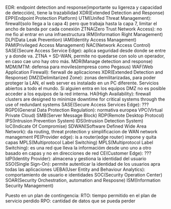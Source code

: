 EDR: endpoint detection and response(importante su ligereza y capacidad de detección), tiene la trazabilidad
XDR(Extended Detection and Response)
EPP(Endpoint Protection Platform)
UTM(Unifed Threat Management): firewall(solo llega a la capa 4) pero que trabaja hasta la capa 7, limitar el ancho de banda por cada conexión
ZTNA(Zero Trust Network Access): no me fio al entrar en una infraestructura
IRM(Information Right Management)
DLP(Data Leak Prevention)
IAM(Identity Access Management)
PAM(Privileged Access Management)
NAC(Network Access Control)
SASE(Secure Access Service Edge): aplica seguridad desde donde se entre y a donde va. ZTNA + SD-WAN, permite no quedarse con solo un operador, en caso cae uno hay otro más.
MDR(Manage detection and response)
MDM/MTM: defensa para moviles(empresa como Pegasus)
WAF(Web Application Firewall): fierwall de aplicaciones
XDR(Extended Detection and Response)
DMZ(Delimitarized Zone): zonas demilitarizadas, para poder proteger la LAN, el web server es instalado en un PC diferente. Servicios abiertos a todo el mundo. Si alguien entra en los equipos DMZ no es posible acceder a los equipos de la red interna. 
HA(High Availability): firewall clusters are designed to minimize downtime for critical systems through the use of redundant systems
SASE(Secure Access Services Edge): ???
RGPD(General Data Protection Regulation): normativa europea
VPC(Virtual Private Cloud)
SMB(Server Message Block)
RDP(Remote Desktop Protocol)
IPS(Intrusion Prevention System)
IDS(Intrusion Detection System)
IoC(Indicate Of Compromise)
SDWAN(Software Defined Wide Area Network): da routing, threat protection y simplificacion de WAN network management
PE(Provider edge): is a router(edge router) impone y quita capas MPLS(Multiprotocol Label Switching)
MPLS(Multiprotocol Label Switching): es una red que lleva la informacióm desde uno uno a otro basado en capas y no en direcciones de red
CE(Customer Edge): ???
IdP(Identity Provider): almacena y gestiona la identidad del usuario
SSO(Single Sign-On): permite autenticar la identidad de los usuarios apra todas las aplicaciones
UEBA(User Entity and Behaviour Analytics): comportamiento de usuario e identidades
SOC(Security Operation Center)
SOAR(Security Orchestration, automation and Resposne)
ISM(Information Security Management)

Puesto en un plan de contingencia:
    RTO: tiempo permitido en el plan de servicio perdido
    RPO: cantidad de datos que se pueda perder
